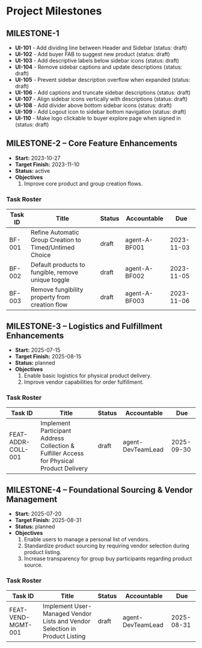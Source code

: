 # Project Milestones

## MILESTONE-1
- **UI-101** - Add dividing line between Header and Sidebar (status: draft)
- **UI-102** - Add buyer FAB to suggest new product (status: draft)
- **UI-103** - Add descriptive labels below sidebar icons (status: draft)
- **UI-104** - Remove sidebar captions and update descriptions (status: draft)
- **UI-105** - Prevent sidebar description overflow when expanded (status: draft)
- **UI-106** - Add captions and truncate sidebar descriptions (status: draft)
- **UI-107** - Align sidebar icons vertically with descriptions (status: draft)
- **UI-108** - Add divider above bottom sidebar icons (status: draft)
- **UI-109** - Add Logout icon to sidebar bottom navigation (status: draft)
- **UI-110** - Make logo clickable to buyer explore page when signed in (status: draft)

## MILESTONE-2 – Core Feature Enhancements
- **Start:** 2023-10-27
- **Target Finish:** 2023-11-10
- **Status:** active
- **Objectives**
  1. Improve core product and group creation flows.
### Task Roster
| Task ID | Title                                                  | Status | Accountable     | Due        |
|---------|--------------------------------------------------------|--------|-----------------|------------|
| BF-001  | Refine Automatic Group Creation to Timed/Untimed Choice | draft  | agent-A-BF001   | 2023-11-03 |
| BF-002  | Default products to fungible, remove unique toggle      | draft  | agent-A-BF002   | 2023-11-05 |
| BF-003  | Remove fungibility property from creation flow          | draft  | agent-A-BF003   | 2023-11-06 |

## MILESTONE-3 – Logistics and Fulfillment Enhancements
- **Start:** 2025-07-15
- **Target Finish:** 2025-08-15
- **Status:** planned
- **Objectives**
  1. Enable basic logistics for physical product delivery.
  2. Improve vendor capabilities for order fulfillment.
### Task Roster
| Task ID             | Title                                                                                     | Status | Accountable        | Due        |
|---------------------|-------------------------------------------------------------------------------------------|--------|--------------------|------------|
| FEAT-ADDR-COLL-001  | Implement Participant Address Collection & Fulfiller Access for Physical Product Delivery | draft  | agent-DevTeamLead  | 2025-09-30 |

## MILESTONE-4 – Foundational Sourcing & Vendor Management
- **Start:** 2025-07-20
- **Target Finish:** 2025-08-31
- **Status:** planned
- **Objectives**
  1. Enable users to manage a personal list of vendors.
  2. Standardize product sourcing by requiring vendor selection during product listing.
  3. Increase transparency for group buy participants regarding product source.
### Task Roster
| Task ID            | Title                                                                          | Status | Accountable        | Due        |
|--------------------|--------------------------------------------------------------------------------|--------|--------------------|------------|
| FEAT-VEND-MGMT-001 | Implement User-Managed Vendor Lists and Vendor Selection in Product Listing      | draft  | agent-DevTeamLead  | 2025-08-31 |
